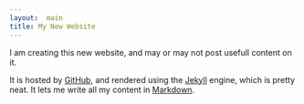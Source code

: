 ```yaml
---
layout:  main
title: My New Website
---
```


I am creating this new website, and may or may not post usefull content on it.

It is hosted by [GitHub](https://github.io),
and rendered using the [Jekyll](http://jekyllrb.com) engine, which is pretty
neat.  It lets me write all my content in [Markdown][md].

[md]: http://daringfireball.net/projects/markdown/basics

